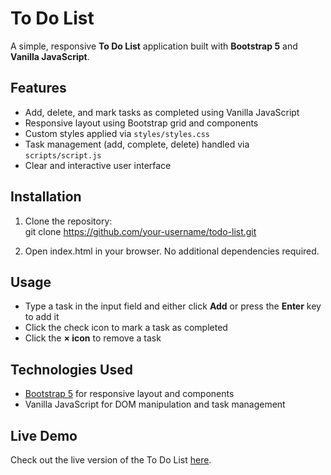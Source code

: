 # To Do List

A simple, responsive **To Do List** application built with **Bootstrap 5** and **Vanilla JavaScript**.

## Features

- Add, delete, and mark tasks as completed using Vanilla JavaScript 
- Responsive layout using Bootstrap grid and components  
- Custom styles applied via `styles/styles.css`
- Task management (add, complete, delete) handled via `scripts/script.js`
- Clear and interactive user interface

## Installation

1. Clone the repository:  
   git clone https://github.com/your-username/todo-list.git

2. Open index.html in your browser. No additional dependencies required.

## Usage

- Type a task in the input field and either click **Add** or press the **Enter** key to add it
- Click the check icon to mark a task as completed
- Click the **× icon** to remove a task
  
## Technologies Used

- [Bootstrap 5](https://getbootstrap.com/) for responsive layout and components
- Vanilla JavaScript for DOM manipulation and task management

## Live Demo

Check out the live version of the To Do List [here](https://lilianacodes.github.io/todo-list/).

